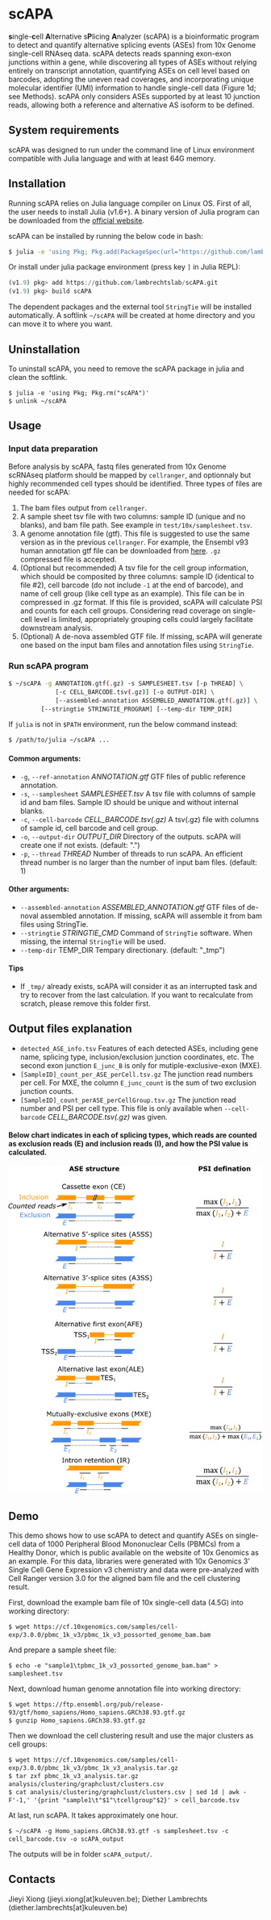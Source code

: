 # scAPA
**s**ingle-**c**ell **A**lternative s**P**licing **A**nalyzer (scAPA) is a bioinformatic program to detect and quantify alternative splicing events (ASEs) from 10x Genome single-cell RNAseq data. scAPA detects reads spanning exon-exon junctions within a gene, while discovering all types of ASEs without relying entirely on transcript annotation, quantifying ASEs on cell level based on barcodes,  adopting the uneven read coverages, and incorporating unique molecular identifier (UMI) information to handle single-cell data (Figure 1d; see Methods). scAPA only considers ASEs supported by at least 10 junction reads, allowing both a reference and alternative AS isoform to be defined.

## System requirements
scAPA was designed to run under the command line of Linux environment compatible with Julia language and with at least 64G memory.

## Installation
Running scAPA relies on Julia language compiler on Linux OS. First of all, the user needs to install Julia (v1.6+). A binary version of Julia program can be downloaded from the [official website](https://julialang.org/downloads/).

scAPA can be installed by running the below code in bash:
```bash
$ julia -e 'using Pkg; Pkg.add(PackageSpec(url="https://github.com/lambrechtslab/scAPA.git"))'
```
Or install under julia package environment (press key `]` in Julia REPL):
```julia
(v1.9) pkg> add https://github.com/lambrechtslab/scAPA.git
(v1.9) pkg> build scAPA
```
The dependent packages and the external tool `StringTie` will be installed automatically. A softlink `~/scAPA` will be created at home directory and you can move it to where you want.

## Uninstallation
To uninstall scAPA, you need to remove the scAPA package in julia and clean the softlink.
```
$ julia -e 'using Pkg; Pkg.rm("scAPA")'
$ unlink ~/scAPA
```

## Usage
### Input data preparation
Before analysis by scAPA, fastq files generated from 10x Genome scRNAseq platform should be mapped by `cellranger`, and optionnaly but highly recommended cell types should be identified. Three types of files are needed for scAPA:
1. The bam files output from `cellranger`.
2. A sample sheet tsv file with two columns: sample ID (unique and no blanks), and bam file path. See example in `test/10x/samplesheet.tsv`.
3. A genome annotation file (gtf). This file is suggested to use the same version as in the previous `cellranger`. For example, the Ensembl v93 human annotation gtf file can be downloaded from [here](https://ftp.ensembl.org/pub/release-93/gtf/homo_sapiens/Homo_sapiens.GRCh38.93.gtf.gz). `.gz` compressed file is accepted.
4. (Optional but recommended) A tsv file for the cell group information, which should be composited by three columns: sample ID (identical to file #2), cell barcode (do not include `-1` at the end of barcode), and name of cell group (like cell type as an example). This file can be in compressed in .gz format. If this file is provided, scAPA will calculate PSI and counts for each cell groups. Considering read coverage on single-cell level is limited, appropriately grouping cells could largely facilitate downstream analysis.
5. (Optional) A de-nova assembled GTF file. If missing, scAPA will generate one based on the input bam files and annotation files using `StringTie`.
### Run scAPA program
```bash
$ ~/scAPA -g ANNOTATION.gtf(.gz) -s SAMPLESHEET.tsv [-p THREAD] \
      	     [-c CELL_BARCODE.tsv(.gz)] [-o OUTPUT-DIR] \
             [--assembled-annotation ASSEMBLED_ANNOTATION.gtf(.gz)] \
	     [--stringtie STRINGTIE_PROGRAM] [--temp-dir TEMP_DIR]
```
If `julia` is not in `$PATH` environment, run the below command instead:
```bash
$ /path/to/julia ~/scAPA ...
```
#### Common arguments:
*  `-g`, `--ref-annotation` _ANNOTATION.gtf_ GTF files of public reference annotation.
*  `-s`, `--samplesheet` _SAMPLESHEET.tsv_
                        A tsv file with columns of sample id and bam files. Sample ID should be unique and without internal blanks.
*  `-c`, `--cell-barcode` _CELL_BARCODE.tsv(.gz)_
                        A tsv(.gz) file with columns of sample id, cell barcode and cell group.
*  `-o`, `--output-dir` _OUTPUT_DIR_ Directory of the outputs. scAPA will create one if not exists. (default: ".")
*  `-p`, `--thread` _THREAD_ Number of threads to run scAPA. An efficient thread number is no larger than the number of input bam files. (default: 1)
#### Other arguments:
*  `--assembled-annotation` _ASSEMBLED_ANNOTATION.gtf_  GTF files of de-noval assembled annotation. If missing, scAPA will assemble it from bam files using StringTie.
*  `--stringtie` _STRINGTIE_CMD_ Command of `StringTie` software. When missing, the internal `StringTie` will be used.
*  `--temp-dir` TEMP_DIR Tempary directionary. (default: "_tmp")
#### Tips
* If `_tmp/` already exists, scAPA will consider it as an interrupted task and try to recover from the last calculation. If you want to recalculate from scratch, please remove this folder first.
## Output files explanation
*  `detected_ASE_info.tsv` Features of each detected ASEs, including gene name, splicing type, inclusion/exclusion junction coordinates, etc. The second exon junction `E_junc_B` is only for mutiple-exclusive-exon (MXE).
*  `[SampleID]_count_per_ASE_perCell.tsv.gz`  The junction read numbers per cell. For MXE, the column `E_junc_count` is the sum of two exclusion junction counts.
*  `[SampleID]_count_perASE_perCellGroup.tsv.gz`  The junction read number and PSI per cell type. This file is only available when `--cell-barcode` _CELL_BARCODE.tsv(.gz)_ was given.
#### Below chart indicates in each of splicing types, which reads are counted as exclusion reads (E) and inclusion reads (I), and how the PSI value is calculated.
![](extdata/chart/bitmap.png)
## Demo
This demo shows how to use scAPA to detect and quantify ASEs on single-cell data of 1000 Peripheral Blood Mononuclear Cells (PBMCs) from a Healthy Donor, which is public available on the website of 10x Genomics as an example. For this data, libraries were generated with 10x Genomics 3' Single Cell Gene Expression v3 chemistry and data were pre-analyzed with Cell Ranger version 3.0 for the aligned bam file and the cell clustering result.

First, download the example bam file of 10x single-cell data (4.5G) into working directory:
```
$ wget https://cf.10xgenomics.com/samples/cell-exp/3.0.0/pbmc_1k_v3/pbmc_1k_v3_possorted_genome_bam.bam
```
And prepare a sample sheet file:
```
$ echo -e "sample1\tpbmc_1k_v3_possorted_genome_bam.bam" > samplesheet.tsv
```
Next, download human genome annotation file into working directory:
```
$ wget https://ftp.ensembl.org/pub/release-93/gtf/homo_sapiens/Homo_sapiens.GRCh38.93.gtf.gz
$ gunzip Homo_sapiens.GRCh38.93.gtf.gz
```
Then we download the cell clustering result and use the major clusters as cell groups:
```
$ wget https://cf.10xgenomics.com/samples/cell-exp/3.0.0/pbmc_1k_v3/pbmc_1k_v3_analysis.tar.gz
$ tar zxf pbmc_1k_v3_analysis.tar.gz analysis/clustering/graphclust/clusters.csv
$ cat analysis/clustering/graphclust/clusters.csv | sed 1d | awk -F'-1,' '{print "sample1\t"$1"\tcellgroup"$2}' > cell_barcode.tsv
```
At last, run scAPA. It takes approximately one hour.
```
$ ~/scAPA -g Homo_sapiens.GRCh38.93.gtf -s samplesheet.tsv -c cell_barcode.tsv -o scAPA_output
```
The outputs will be in folder `scAPA_output/`.
## Contacts
Jieyi Xiong (jieyi.xiong[at]kuleuven.be); Diether Lambrechts (diether.lambrechts[at]kuleuven.be)
